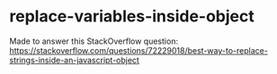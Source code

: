 # replace-variables-inside-object
Made to answer this StackOverflow question: https://stackoverflow.com/questions/72229018/best-way-to-replace-strings-inside-an-javascript-object
